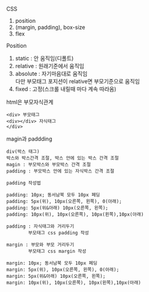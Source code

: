 CSS
1. position
2. (margin, padding), box-size
3. flex

Position
1. static : 안 움직임(디폴트)
2. relative : 원래기준에서 움직임
3. absolute : 자기마음대로 움직임  
다만 부모태그 포지션이
relative면 부모기준으로 움직임
4. fixed : 고정(스크롤 내릴때 마다 계속 따라옴)

html은 부모자식관계

    <div> 부모태그
    <div></div> 자식태그
    </div>

magin과 paddding

    div(박스 태그)  
    박스와 박스간격 조절, 박스 안에 있는 박스 간격 조절
    magin : 부모박스와 부모박스 간격 조절
    padding : 부모박스 안에 있는 자식박스 간격 조절

    padding 작성법  

    padding: 10px; 동서남북 모두 10px 페딩  
    padding: 5px(위), 10px(오른쪽, 왼쪽), 0(아래);  
    padding: 5px(위&아래) 10px(오른쪽, 왼쪽);  
    padding: 10px(위), 10px(오른쪽), 10px(왼쪽),10px(아래)

    padding : 자식태그와 거리두기
            부모태그 css padding 작성

    margin : 부모와 부모 거리두기
            부모태그 css margin 작성

    margin: 10px; 동서남북 모두 10px 페딩  
    margin: 5px(위), 10px(오른쪽, 왼쪽), 0(아래);  
    margin: 5px(위&아래) 10px(오른쪽, 왼쪽);  
    margin: 10px(위), 10px(오른쪽), 10px(왼쪽),10px(아래)